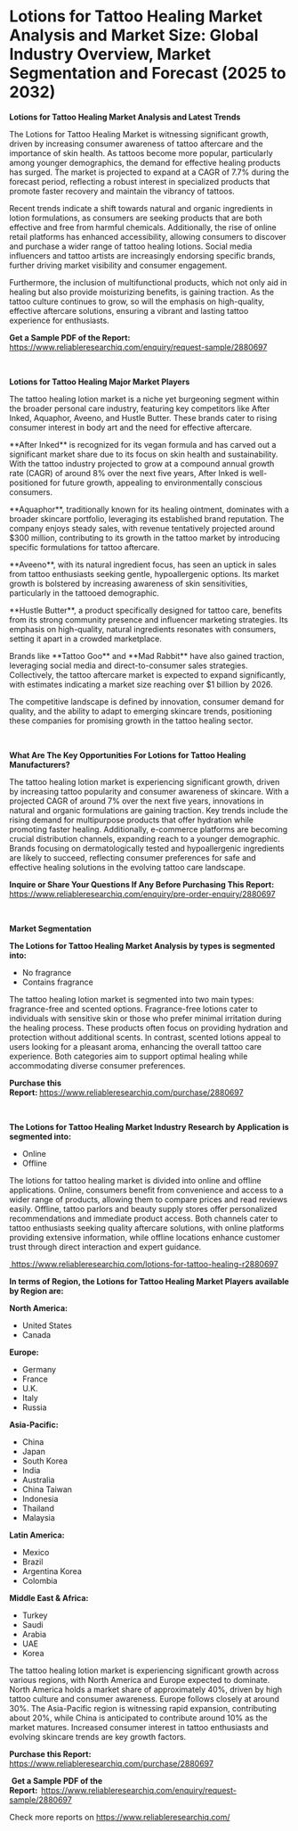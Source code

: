 <p><h1>Lotions for Tattoo Healing Market Analysis and Market Size: Global Industry Overview, Market Segmentation and Forecast (2025 to 2032)</h1></p><p><strong>Lotions for Tattoo Healing Market Analysis and Latest Trends</strong></p>
<p><p>The Lotions for Tattoo Healing Market is witnessing significant growth, driven by increasing consumer awareness of tattoo aftercare and the importance of skin health. As tattoos become more popular, particularly among younger demographics, the demand for effective healing products has surged. The market is projected to expand at a CAGR of 7.7% during the forecast period, reflecting a robust interest in specialized products that promote faster recovery and maintain the vibrancy of tattoos.</p><p>Recent trends indicate a shift towards natural and organic ingredients in lotion formulations, as consumers are seeking products that are both effective and free from harmful chemicals. Additionally, the rise of online retail platforms has enhanced accessibility, allowing consumers to discover and purchase a wider range of tattoo healing lotions. Social media influencers and tattoo artists are increasingly endorsing specific brands, further driving market visibility and consumer engagement.</p><p>Furthermore, the inclusion of multifunctional products, which not only aid in healing but also provide moisturizing benefits, is gaining traction. As the tattoo culture continues to grow, so will the emphasis on high-quality, effective aftercare solutions, ensuring a vibrant and lasting tattoo experience for enthusiasts.</p></p>
<p><strong>Get a Sample PDF of the Report:&nbsp;</strong> <a href="https://www.reliableresearchiq.com/enquiry/request-sample/2880697?utm_campaign=3053&utm_medium=2&utm_source=Github&utm_content=ia&utm_term=12032025&utm_id=lotions-for-tattoo-healing">https://www.reliableresearchiq.com/enquiry/request-sample/2880697</a></p>
<p>&nbsp;</p>
<p><strong>Lotions for Tattoo Healing Major Market Players</strong></p>
<p><p>The tattoo healing lotion market is a niche yet burgeoning segment within the broader personal care industry, featuring key competitors like After Inked, Aquaphor, Aveeno, and Hustle Butter. These brands cater to rising consumer interest in body art and the need for effective aftercare.</p><p>**After Inked** is recognized for its vegan formula and has carved out a significant market share due to its focus on skin health and sustainability. With the tattoo industry projected to grow at a compound annual growth rate (CAGR) of around 8% over the next five years, After Inked is well-positioned for future growth, appealing to environmentally conscious consumers.</p><p>**Aquaphor**, traditionally known for its healing ointment, dominates with a broader skincare portfolio, leveraging its established brand reputation. The company enjoys steady sales, with revenue tentatively projected around $300 million, contributing to its growth in the tattoo market by introducing specific formulations for tattoo aftercare.</p><p>**Aveeno**, with its natural ingredient focus, has seen an uptick in sales from tattoo enthusiasts seeking gentle, hypoallergenic options. Its market growth is bolstered by increasing awareness of skin sensitivities, particularly in the tattooed demographic.</p><p>**Hustle Butter**, a product specifically designed for tattoo care, benefits from its strong community presence and influencer marketing strategies. Its emphasis on high-quality, natural ingredients resonates with consumers, setting it apart in a crowded marketplace.</p><p>Brands like **Tattoo Goo** and **Mad Rabbit** have also gained traction, leveraging social media and direct-to-consumer sales strategies. Collectively, the tattoo aftercare market is expected to expand significantly, with estimates indicating a market size reaching over $1 billion by 2026.</p><p>The competitive landscape is defined by innovation, consumer demand for quality, and the ability to adapt to emerging skincare trends, positioning these companies for promising growth in the tattoo healing sector.</p></p>
<p>&nbsp;</p>
<p><strong>What Are The Key Opportunities For Lotions for Tattoo Healing Manufacturers?</strong></p>
<p><p>The tattoo healing lotion market is experiencing significant growth, driven by increasing tattoo popularity and consumer awareness of skincare. With a projected CAGR of around 7% over the next five years, innovations in natural and organic formulations are gaining traction. Key trends include the rising demand for multipurpose products that offer hydration while promoting faster healing. Additionally, e-commerce platforms are becoming crucial distribution channels, expanding reach to a younger demographic. Brands focusing on dermatologically tested and hypoallergenic ingredients are likely to succeed, reflecting consumer preferences for safe and effective healing solutions in the evolving tattoo care landscape.</p></p>
<p><strong>Inquire or Share Your Questions If Any Before Purchasing This Report:</strong> <a href="https://www.reliableresearchiq.com/enquiry/pre-order-enquiry/2880697?utm_campaign=3053&utm_medium=2&utm_source=Github&utm_content=ia&utm_term=12032025&utm_id=lotions-for-tattoo-healing">https://www.reliableresearchiq.com/enquiry/pre-order-enquiry/2880697</a></p>
<p>&nbsp;</p>
<p><strong>Market Segmentation</strong></p>
<p><strong>The Lotions for Tattoo Healing Market Analysis by types is segmented into:</strong></p>
<p><ul><li>No fragrance</li><li>Contains fragrance</li></ul></p>
<p><p>The tattoo healing lotion market is segmented into two main types: fragrance-free and scented options. Fragrance-free lotions cater to individuals with sensitive skin or those who prefer minimal irritation during the healing process. These products often focus on providing hydration and protection without additional scents. In contrast, scented lotions appeal to users looking for a pleasant aroma, enhancing the overall tattoo care experience. Both categories aim to support optimal healing while accommodating diverse consumer preferences.</p></p>
<p><strong>Purchase this Report:&nbsp;</strong><a href="https://www.reliableresearchiq.com/purchase/2880697?utm_campaign=3053&utm_medium=2&utm_source=Github&utm_content=ia&utm_term=12032025&utm_id=lotions-for-tattoo-healing">https://www.reliableresearchiq.com/purchase/2880697</a></p>
<p>&nbsp;</p>
<p><strong>The Lotions for Tattoo Healing Market Industry Research by Application is segmented into:</strong></p>
<p><ul><li>Online</li><li>Offline</li></ul></p>
<p><p>The lotions for tattoo healing market is divided into online and offline applications. Online, consumers benefit from convenience and access to a wider range of products, allowing them to compare prices and read reviews easily. Offline, tattoo parlors and beauty supply stores offer personalized recommendations and immediate product access. Both channels cater to tattoo enthusiasts seeking quality aftercare solutions, with online platforms providing extensive information, while offline locations enhance customer trust through direct interaction and expert guidance.</p></p>
<p><a href="https://www.reliableresearchiq.com/lotions-for-tattoo-healing-r2880697?utm_campaign=3053&utm_medium=2&utm_source=Github&utm_content=ia&utm_term=12032025&utm_id=lotions-for-tattoo-healing">&nbsp;https://www.reliableresearchiq.com/lotions-for-tattoo-healing-r2880697</a></p>
<p><strong>In terms of Region, the Lotions for Tattoo Healing Market Players available by Region are:</strong></p>
<p>
    <p> <strong> North America: </strong>
        <ul>
            <li>United States</li>
            <li>Canada</li>
        </ul>
        </p> 
    <p> <strong> Europe: </strong>
        <ul>
            <li>Germany</li>
            <li>France</li>
            <li>U.K.</li>
            <li>Italy</li>
            <li>Russia</li>
        </ul>
        </p> 
    <p> <strong> Asia-Pacific: </strong>
        <ul>
            <li>China</li>
            <li>Japan</li>
            <li>South Korea</li>
            <li>India</li>
            <li>Australia</li>
            <li>China Taiwan</li>
            <li>Indonesia</li>
            <li>Thailand</li>
            <li>Malaysia</li>
        </ul>
        </p> 
    <p> <strong> Latin America: </strong>
        <ul>
            <li>Mexico</li>
            <li>Brazil</li>
            <li>Argentina Korea</li>
            <li>Colombia</li>
        </ul>
        </p> 
    <p> <strong> Middle East & Africa: </strong>
        <ul>
            <li>Turkey</li>
            <li>Saudi</li>
            <li>Arabia</li>
            <li>UAE</li>
            <li>Korea</li>
        </ul>
    </p>
    </p>
<p><p>The tattoo healing lotion market is experiencing significant growth across various regions, with North America and Europe expected to dominate. North America holds a market share of approximately 40%, driven by high tattoo culture and consumer awareness. Europe follows closely at around 30%. The Asia-Pacific region is witnessing rapid expansion, contributing about 20%, while China is anticipated to contribute around 10% as the market matures. Increased consumer interest in tattoo enthusiasts and evolving skincare trends are key growth factors.</p></p>
<p><strong>Purchase this Report: </strong><a href="https://www.reliableresearchiq.com/purchase/2880697?utm_campaign=3053&utm_medium=2&utm_source=Github&utm_content=ia&utm_term=12032025&utm_id=lotions-for-tattoo-healing">https://www.reliableresearchiq.com/purchase/2880697</a></p>
<p>&nbsp;<strong>Get a Sample PDF of the Report:&nbsp;&nbsp;</strong><a href="https://www.reliableresearchiq.com/enquiry/request-sample/2880697?utm_campaign=3053&utm_medium=2&utm_source=Github&utm_content=ia&utm_term=12032025&utm_id=lotions-for-tattoo-healing">https://www.reliableresearchiq.com/enquiry/request-sample/2880697</a></p>
<p><strong></strong></p>
<p>Check more reports on <a href="https://www.reliableresearchiq.com/?utm_campaign=3053&utm_medium=2&utm_source=Github&utm_content=ia&utm_term=12032025&utm_id=lotions-for-tattoo-healing">https://www.reliableresearchiq.com/</a></p>